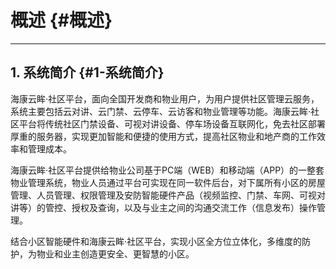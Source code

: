 # 概述 {#概述}

---

## 1. 系统简介 {#1-系统简介}

海康云眸·社区平台，面向全国开发商和物业用户，为用户提供社区管理云服务，系统主要包括云对讲、云门禁、云停车、云访客和物业管理等功能。海康云眸·社区平台将传统社区门禁设备、可视对讲设备、停车场设备互联网化，免去社区部署厚重的服务器，实现更加智能和便捷的使用方式，提高社区物业和地产商的工作效率和管理成本。

海康云眸·社区平台提供给物业公司基于PC端（WEB）和移动端（APP）的一整套物业管理系统，物业人员通过平台可实现在同一软件后台，对下属所有小区的房屋管理、人员管理、权限管理及安防智能硬件产品（视频监控、门禁、车网、可视对讲等）的管控、授权及查询，以及与业主之间的沟通交流工作（信息发布）操作管理。

结合小区智能硬件和海康云眸·社区平台，实现小区全方位立体化，多维度的防护，为物业和业主创造更安全、更智慧的小区。

